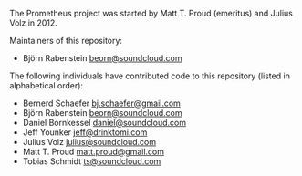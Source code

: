 The Prometheus project was started by Matt T. Proud (emeritus) and
Julius Volz in 2012.

Maintainers of this repository:

* Björn Rabenstein <beorn@soundcloud.com>

The following individuals have contributed code to this repository
(listed in alphabetical order):

* Bernerd Schaefer <bj.schaefer@gmail.com>
* Björn Rabenstein <beorn@soundcloud.com>
* Daniel Bornkessel <daniel@soundcloud.com>
* Jeff Younker <jeff@drinktomi.com>
* Julius Volz <julius@soundcloud.com>
* Matt T. Proud <matt.proud@gmail.com>
* Tobias Schmidt <ts@soundcloud.com>


